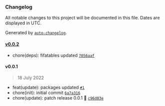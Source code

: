 ### Changelog

All notable changes to this project will be documented in this file. Dates are displayed in UTC.

Generated by [`auto-changelog`](https://github.com/CookPete/auto-changelog).

#### [v0.0.2](https://github.com/Celtian/fifatables-stream/compare/v0.0.1...v0.0.2)

- chore(deps): fifatables updated [`7056aaf`](https://github.com/Celtian/fifatables-stream/commit/7056aaf7f849cedcbf51baf025c67ad9c4ac095d)

#### v0.0.1

> 18 July 2022

- feat(update): packages updated [`#1`](https://github.com/Celtian/fifatables-stream/pull/1)
- chore(init): initial commit [`6a7a316`](https://github.com/Celtian/fifatables-stream/commit/6a7a316794cb2e15209d2534a4e798ab0bd6df34)
- chore(update): patch release 0.0.1 🐛 [`c96d03e`](https://github.com/Celtian/fifatables-stream/commit/c96d03e9a2789636032eb6b782c7f3ca0f7a215d)
